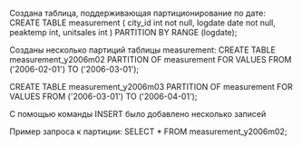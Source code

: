 Создана таблица, поддерживающая партиционирование по дате:
CREATE TABLE measurement (
 city_id int not null,
 logdate date not null,
 peaktemp int,
 unitsales int
) PARTITION BY RANGE (logdate);

Созданы несколько партиций таблицы measurement:
CREATE TABLE measurement_y2006m02 PARTITION OF measurement
    FOR VALUES FROM ('2006-02-01') TO ('2006-03-01');

CREATE TABLE measurement_y2006m03 PARTITION OF measurement
    FOR VALUES FROM ('2006-03-01') TO ('2006-04-01');

С помощью команды INSERT было добавлено несколько записей

Пример запроса к партиции:
SELECT * 
FROM measurement_y2006m02;